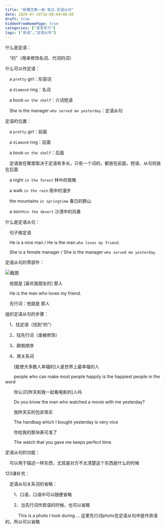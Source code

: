 ```yaml
---
title: "新概念第一册-笔记-定语从句"
date: 2020-07-24T16:00:04+08:00
draft: true
hiddenFromHomePage: true
categories: ["语言学习"]
tags: ["英语","定语从句"]  
---
```


什么是定语：

&emsp;“的”（用来修饰名词、代词的词）

什么可以作定语：

&emsp;a `pretty` girl：形容词

&emsp;a `diamond` ring：名词

&emsp;a book `on the shelf`：介词短语

&emsp;She is the manager `who served me yesterday`：定语从句

定语的位置：

&emsp;a `pretty` girl：前面

&emsp;a `diamond` ring：前面

&emsp;a book `on the shelf`：后面

&emsp;定语放在哪里取决于定语有多长，只有一个词的，都放在前面，短语、从句则放在后面

&emsp;a night `in the forest`   林中的夜晚

&emsp;a walk `in the rain`  雨中的漫步

&emsp;the mountains `in springtime`  春日的群山

&emsp;a storm`in the desert` 沙漠中的风暴

什么是定语从句：

&emsp;句子做定语

&emsp;He is a nice man / He is the man `who loves my friend`.

&emsp;She is a female manager / She is the manager `who served me yesterday`.

定语从句的零部件：

![截图](https://wumanhoblogimg.obs.cn-south-1.myhuaweicloud.com/images/dingyucongju.png)

&emsp;他就是 [喜欢我朋友的] 那人

&emsp;He is the man who loves my friend.

&emsp;先行词：他就是 那人

组织定语从句的步骤：

&emsp;1、找定语（找到“的”）

&emsp;2、找先行词（谁被修饰）

&emsp;3、颠倒顺序

&emsp;4、用关系词

&emsp;&emsp;[能使大多数人幸福的]人是世界上最幸福的人

&emsp;&emsp;people who can make most people happily is the happiest people in the word

&emsp;&emsp;你认识[昨天和我一起看电影的]人吗

&emsp;&emsp;Do you know the man who watched a movie with me yesterday?

&emsp;&emsp;我昨天买的包非常买

&emsp;&emsp;The handbag which I bought yesterday is very nice

&emsp;&emsp;你给我的那块表可准了

&emsp;&emsp;The watch that you gave me keeps perfect time.

定语从句的功能：

&emsp;可以用于描述一样东西，尤其是对方不太清楚这个东西是什么的时候

123课补充：

&emsp;定语从句关系词的省略：

&emsp;&emsp;1、口语，口语中可以随便省略

&emsp;&emsp;2、当先行词作宾语的时候，也可以省略

&emsp;&emsp;&emsp;This is a photo I took during ... 这里先行词photo在定语从句中是作宾语的，所以可以省略	
